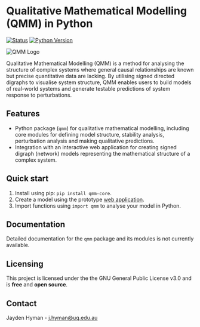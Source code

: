 # Qualitative Mathematical Modelling (QMM) in Python

[![Status](https://img.shields.io/badge/Status-Active%20Development-yellow)]()
[![Python Version](https://img.shields.io/badge/Python-3.9%2B-blue)](https://www.python.org/)

![QMM Logo](logo.png)

Qualitative Mathematical Modelling (QMM) is a method for analysing the structure of complex systems where general causal relationships are known but precise quantitative data are lacking. By utilising signed directed digraphs to visualise system structure, QMM enables users to build models of real-world systems and generate testable predictions of system response to perturbations.

## Features

- Python package (`qmm`) for qualitative mathematical modelling, including core modules for defining model structure, stability analysis, perturbation analysis and making qualitative predictions.
- Integration with an interactive web application for creating signed digraph (network) models representing the mathematical structure of a complex system.

## Quick start

1. Install using pip: ```pip install qmm-core```.
2. Create a model using the prototype [web application](https://www.digraphbuilder.com/).
3. Import functions using ```import qmm``` to analyse your model in Python.

## Documentation

Detailed documentation for the `qmm` package and its modules is not currently available.

## Licensing

This project is licensed under the the GNU General Public License v3.0 and is **free** and **open source**.

## Contact

Jayden Hyman - <j.hyman@uq.edu.au>
